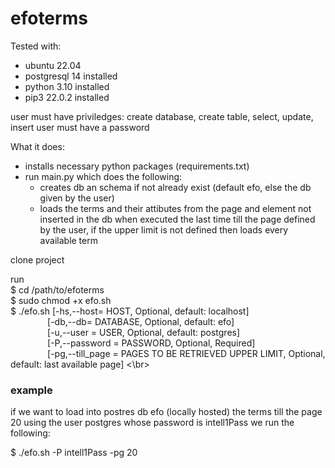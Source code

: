 # efoterms


Tested with:
  - ubuntu 22.04
  - postgresql 14 installed
  - python 3.10 installed
  - pip3 22.0.2 installed
  
 user must have priviledges: create database, create table, select, update, insert
 user must have a password
 
 What it does:
  - installs necessary python packages (requirements.txt)
  - run main.py which does the following:
    * creates db an schema if not already exist (default efo, else the db given by the user)
    * loads the terms and their attibutes from the page and element not inserted in the db when executed the last time till the page defined by the user, if the upper limit is not defined then loads every available term

clone project

run </br>
$ cd /path/to/efoterms </br>
$ sudo chmod +x efo.sh </br>
$ ./efo.sh [-hs,--host= HOST, Optional, default: localhost] </br>
&nbsp;&nbsp;&nbsp;&nbsp;&nbsp;&nbsp;&nbsp;&nbsp;&nbsp;&nbsp;&nbsp;&nbsp;&nbsp;&nbsp;&nbsp;[-db,--db= DATABASE, Optional, default: efo] </br>
&nbsp;&nbsp;&nbsp;&nbsp;&nbsp;&nbsp;&nbsp;&nbsp;&nbsp;&nbsp;&nbsp;&nbsp;&nbsp;&nbsp;&nbsp;[-u,--user = USER, Optional, default: postgres] </br>
&nbsp;&nbsp;&nbsp;&nbsp;&nbsp;&nbsp;&nbsp;&nbsp;&nbsp;&nbsp;&nbsp;&nbsp;&nbsp;&nbsp;&nbsp;[-P,--password = PASSWORD, Optional, Required] </br>
&nbsp;&nbsp;&nbsp;&nbsp;&nbsp;&nbsp;&nbsp;&nbsp;&nbsp;&nbsp;&nbsp;&nbsp;&nbsp;&nbsp;&nbsp;[-pg,--till_page = PAGES TO BE RETRIEVED UPPER LIMIT, Optional, default: last available page] <\br>

<h3>example</h3>
<p>if we want to load into postres db efo (locally hosted) the terms till the page 20 using the user postgres whose password is intell1Pass we run the following:</p>
<p>$ ./efo.sh -P intell1Pass -pg 20</p>

